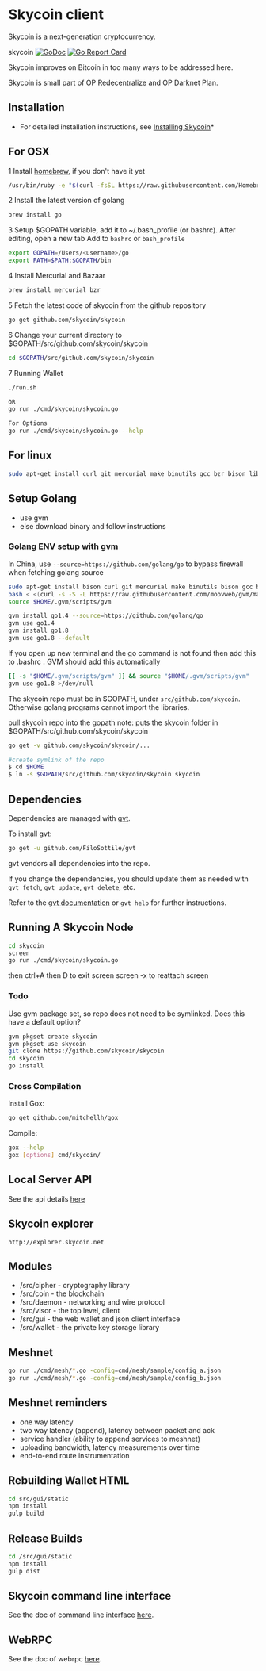 # Skycoin client

Skycoin is a next-generation cryptocurrency.

skycoin [![GoDoc](https://godoc.org/github.com/skycoin/skycoin?status.svg)](https://godoc.org/github.com/skycoin/skycoin) [![Go Report Card](https://goreportcard.com/badge/github.com/skycoin/skycoin)](https://goreportcard.com/report/github.com/skycoin/skycoin)

Skycoin improves on Bitcoin in too many ways to be addressed here.

Skycoin is small part of OP Redecentralize and OP Darknet Plan.

## Installation

* For detailed installation instructions, see [Installing Skycoin](../../wiki/Installation)*

## For OSX

1 Install [homebrew](brew.sh), if you don't have it yet

```sh
/usr/bin/ruby -e "$(curl -fsSL https://raw.githubusercontent.com/Homebrew/install/master/install)"
```

2 Install the latest version of golang

```sh
brew install go
```

3 Setup $GOPATH variable, add it to ~/.bash_profile (or bashrc). After editing, open a new tab
Add to `bashrc` or `bash_profile`

```sh
export GOPATH=/Users/<username>/go
export PATH=$PATH:$GOPATH/bin

```

4 Install Mercurial and Bazaar

```sh
brew install mercurial bzr
```

5 Fetch the latest code of skycoin from the github repository

```sh
go get github.com/skycoin/skycoin
```

6 Change your current directory to $GOPATH/src/github.com/skycoin/skycoin

```sh
cd $GOPATH/src/github.com/skycoin/skycoin
```

7 Running Wallet

```sh
./run.sh

OR
go run ./cmd/skycoin/skycoin.go

For Options
go run ./cmd/skycoin/skycoin.go --help
```

## For linux

```sh
sudo apt-get install curl git mercurial make binutils gcc bzr bison libgmp3-dev screen -y
```

## Setup Golang

* use gvm
* else download binary and follow instructions

### Golang ENV setup with gvm

In China, use `--source=https://github.com/golang/go` to bypass firewall when fetching golang source

```sh
sudo apt-get install bison curl git mercurial make binutils bison gcc build-essential
bash < <(curl -s -S -L https://raw.githubusercontent.com/moovweb/gvm/master/binscripts/gvm-installer)
source $HOME/.gvm/scripts/gvm

gvm install go1.4 --source=https://github.com/golang/go
gvm use go1.4
gvm install go1.8
gvm use go1.8 --default
```

If you open up new terminal and the go command is not found then add this to .bashrc . GVM should add this automatically

```sh
[[ -s "$HOME/.gvm/scripts/gvm" ]] && source "$HOME/.gvm/scripts/gvm"
gvm use go1.8 >/dev/null
```

The skycoin repo must be in $GOPATH, under `src/github.com/skycoin`. Otherwise golang programs cannot import the libraries.

pull skycoin repo into the gopath
note: puts the skycoin folder in $GOPATH/src/github.com/skycoin/skycoin

```sh
go get -v github.com/skycoin/skycoin/...

#create symlink of the repo
$ cd $HOME
$ ln -s $GOPATH/src/github.com/skycoin/skycoin skycoin
```

## Dependencies

Dependencies are managed with [gvt](https://github.com/FiloSottile/gvt).

To install gvt:

```sh
go get -u github.com/FiloSottile/gvt
```

gvt vendors all dependencies into the repo.

If you change the dependencies, you should update them as needed with `gvt fetch`, `gvt update`, `gvt delete`, etc.

Refer to the [gvt documentation](https://github.com/FiloSottile/gvt) or `gvt help` for further instructions.

## Running A Skycoin Node

```sh
cd skycoin
screen
go run ./cmd/skycoin/skycoin.go
```

then ctrl+A then D to exit screen
screen -x to reattach screen

### Todo

Use gvm package set, so repo does not need to be symlinked. Does this have a default option?

```sh
gvm pkgset create skycoin
gvm pkgset use skycoin
git clone https://github.com/skycoin/skycoin
cd skycoin
go install
```

### Cross Compilation

Install Gox:

```sh
go get github.com/mitchellh/gox
```

Compile:

```sh
gox --help
gox [options] cmd/skycoin/
```

## Local Server API

See the api details [here](src/gui/READEME.md)

## Skycoin explorer

```link
http://explorer.skycoin.net
```

## Modules

* /src/cipher - cryptography library
* /src/coin - the blockchain
* /src/daemon - networking and wire protocol
* /src/visor - the top level, client
* /src/gui - the web wallet and json client interface
* /src/wallet - the private key storage library

## Meshnet

```sh
go run ./cmd/mesh/*.go -config=cmd/mesh/sample/config_a.json
go run ./cmd/mesh/*.go -config=cmd/mesh/sample/config_b.json
```

## Meshnet reminders

* one way latency
* two way latency (append), latency between packet and ack
* service handler (ability to append services to meshnet)
* uploading bandwidth, latency measurements over time
* end-to-end route instrumentation

## Rebuilding Wallet HTML

```sh
cd src/gui/static
npm install
gulp build
```

## Release Builds

```sh
cd /src/gui/static
npm install
gulp dist
```

## Skycoin command line interface

See the doc of command line interface [here](cmd/cli/README.md).

## WebRPC

See the doc of webrpc [here](src/api/webrpc/README.md).